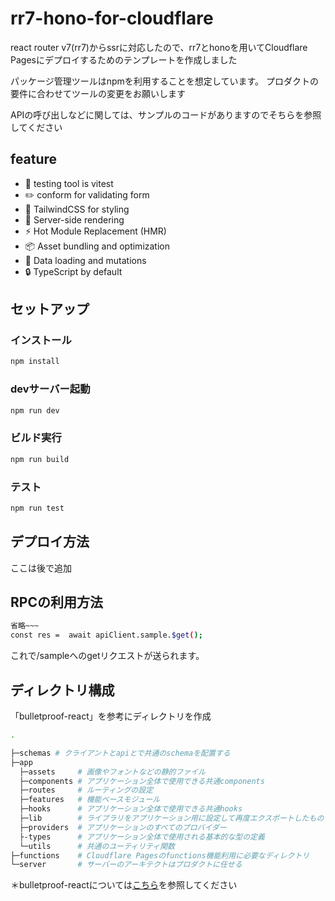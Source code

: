 # rr7-hono-for-cloudflare
react router v7(rr7)からssrに対応したので、rr7とhonoを用いてCloudflare Pagesにデプロイするためのテンプレートを作成しました

パッケージ管理ツールはnpmを利用することを想定しています。
プロダクトの要件に合わせてツールの変更をお願いします

APIの呼び出しなどに関しては、サンプルのコードがありますのでそちらを参照してください

## feature
- 🤖 testing tool is vitest 
- ✏️ conform for validating form
- 🎉 TailwindCSS for styling
- 🚀 Server-side rendering
- ⚡️ Hot Module Replacement (HMR)
- 📦 Asset bundling and optimization
- 🔄 Data loading and mutations
- 🔒 TypeScript by default

## セットアップ
### インストール
```sh
npm install
```
### devサーバー起動
```sh
npm run dev
```
### ビルド実行
```sh
npm run build
```

### テスト
```sh
npm run test
```

## デプロイ方法
ここは後で追加

## RPCの利用方法
```bash
省略~~~
const res =  await apiClient.sample.$get();
```
これで/sampleへのgetリクエストが送られます。

## ディレクトリ構成
「bulletproof-react」を参考にディレクトリを作成

```bash
.

├─schemas # クライアントとapiとで共通のschemaを配置する
├─app
  ├─assets     # 画像やフォントなどの静的ファイル
  ├─components # アプリケーション全体で使用できる共通components
  ├─routes     # ルーティングの設定
  ├─features   # 機能ベースモジュール
  ├─hooks      # アプリケーション全体で使用できる共通hooks
  ├─lib        # ライブラリをアプリケーション用に設定して再度エクスポートしたもの
  ├─providers  # アプリケーションのすべてのプロバイダー
  ├-types      # アプリケーション全体で使用される基本的な型の定義
  └─utils      # 共通のユーティリティ関数
├─functions    # Cloudflare Pagesのfunctions機能利用に必要なディレクトリ
└─server       # サーバーのアーキテクトはプロダクトに任せる

```

＊bulletproof-reactについては[こちら](https://github.com/alan2207/bulletproof-react)を参照してください
